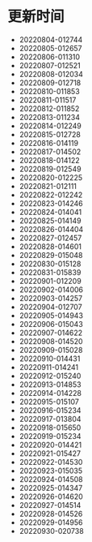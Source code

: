 # 更新时间

* 20220804-012744
* 20220805-012657
* 20220806-011310
* 20220807-012521
* 20220808-012034
* 20220809-012718
* 20220810-011853
* 20220811-011517
* 20220812-011852
* 20220813-011234
* 20220814-012249
* 20220815-012728
* 20220816-014119
* 20220817-014502
* 20220818-014122
* 20220819-012549
* 20220820-012225
* 20220821-012111
* 20220822-012242
* 20220823-014246
* 20220824-014041
* 20220825-014149
* 20220826-014404
* 20220827-012457
* 20220828-014601
* 20220829-015048
* 20220830-015128
* 20220831-015839
* 20220901-012209
* 20220902-014006
* 20220903-014257
* 20220904-012707
* 20220905-014943
* 20220906-015043
* 20220907-014622
* 20220908-014520
* 20220909-015028
* 20220910-014431
* 20220911-014241
* 20220912-015240
* 20220913-014853
* 20220914-014228
* 20220915-015107
* 20220916-015234
* 20220917-013804
* 20220918-015650
* 20220919-015234
* 20220920-014421
* 20220921-015427
* 20220922-014530
* 20220923-015035
* 20220924-014508
* 20220925-014347
* 20220926-014620
* 20220927-014514
* 20220928-014526
* 20220929-014956
* 20220930-020738
